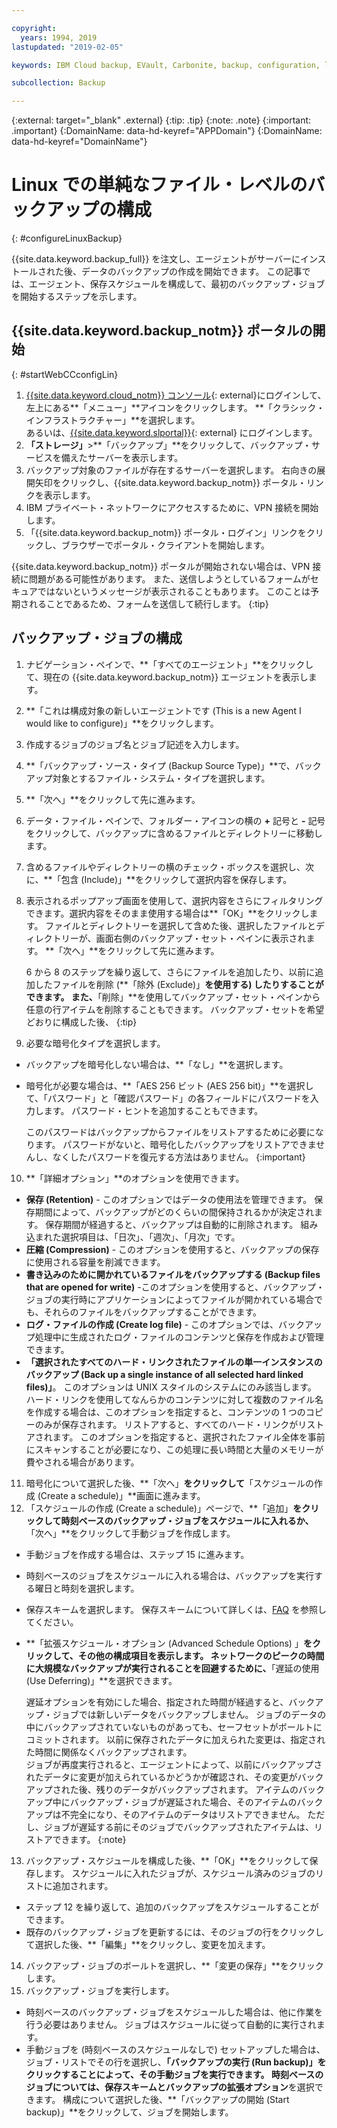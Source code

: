 ```yaml
---

copyright:
  years: 1994, 2019
lastupdated: "2019-02-05"

keywords: IBM Cloud backup, EVault, Carbonite, backup, configuration, linux

subcollection: Backup

---
```

{:external: target="_blank" .external}
{:tip: .tip}
{:note: .note}
{:important: .important}
{:DomainName: data-hd-keyref="APPDomain"}
{:DomainName: data-hd-keyref="DomainName"}

# Linux での単純なファイル・レベルのバックアップの構成
{: #configureLinuxBackup}

{{site.data.keyword.backup_full}} を注文し、エージェントがサーバーにインストールされた後、データのバックアップの作成を開始できます。 この記事では、エージェント、保存スケジュールを構成して、最初のバックアップ・ジョブを開始するステップを示します。

## {{site.data.keyword.backup_notm}} ポータルの開始
{: #startWebCCconfigLin}

1. [{{site.data.keyword.cloud_notm}} コンソール](https://{DomainName}){: external}にログインして、左上にある**「メニュー」**アイコンをクリックします。 **「クラシック・インフラストラクチャー」**を選択します。 <br>
   あるいは、[{{site.data.keyword.slportal}}](https://control.softlayer.com/){: external} にログインします。
2. **「ストレージ」**>**「バックアップ」**をクリックして、バックアップ・サービスを備えたサーバーを表示します。
2. バックアップ対象のファイルが存在するサーバーを選択します。 右向きの展開矢印をクリックし、{{site.data.keyword.backup_notm}} ポータル・リンクを表示します。
3. IBM プライベート・ネットワークにアクセスするために、VPN 接続を開始します。
4. 「{{site.data.keyword.backup_notm}} ポータル・ログイン」リンクをクリックし、ブラウザーでポータル・クライアントを開始します。<br/>

  {{site.data.keyword.backup_notm}} ポータルが開始されない場合は、VPN 接続に問題がある可能性があります。 また、送信しようとしているフォームがセキュアではないというメッセージが表示されることもあります。 このことは予期されることであるため、フォームを送信して続行します。
  {:tip}

## バックアップ・ジョブの構成

1. ナビゲーション・ペインで、**「すべてのエージェント」**をクリックして、現在の {{site.data.keyword.backup_notm}} エージェントを表示します。
2. **「これは構成対象の新しいエージェントです (This is a new Agent I would like to configure)」**をクリックします。
3. 作成するジョブのジョブ名とジョブ記述を入力します。
4. **「バックアップ・ソース・タイプ (Backup Source Type)」**で、バックアップ対象とするファイル・システム・タイプを選択します。
5. **「次へ」**をクリックして先に進みます。
6. データ・ファイル・ペインで、フォルダー・アイコンの横の **+** 記号と **-** 記号をクリックして、バックアップに含めるファイルとディレクトリーに移動します。
7. 含めるファイルやディレクトリーの横のチェック・ボックスを選択し、次に、**「包含 (Include)」**をクリックして選択内容を保存します。
8. 表示されるポップアップ画面を使用して、選択内容をさらにフィルタリングできます。選択内容をそのまま使用する場合は**「OK」**をクリックします。 ファイルとディレクトリーを選択して含めた後、選択したファイルとディレクトリーが、画面右側のバックアップ・セット・ペインに表示されます。 **「次へ」**をクリックして先に進みます。

   6 から 8 のステップを繰り返して、さらにファイルを追加したり、以前に追加したファイルを削除 (**「除外 (Exclude)」**を使用する) したりすることができます。 また、**「削除」**を使用してバックアップ・セット・ペインから任意の行アイテムを削除することもできます。 バックアップ・セットを希望どおりに構成した後、
   {:tip}
9. 必要な暗号化タイプを選択します。
  - バックアップを暗号化しない場合は、**「なし」**を選択します。
  - 暗号化が必要な場合は、**「AES 256 ビット (AES 256 bit)」**を選択して、「パスワード」と「確認パスワード」の各フィールドにパスワードを入力します。 パスワード・ヒントを追加することもできます。

    このパスワードはバックアップからファイルをリストアするために必要になります。 パスワードがないと、暗号化したバックアップをリストアできませんし、なくしたパスワードを復元する方法はありません。
    {:important}
10. **「詳細オプション」**のオプションを使用できます。
  - **保存 (Retention)** - このオプションではデータの使用法を管理できます。 保存期間によって、バックアップがどのくらいの間保持されるかが決定されます。 保存期間が経過すると、バックアップは自動的に削除されます。 組み込まれた選択項目は、「日次」、「週次」、「月次」です。
  - **圧縮 (Compression)** - このオプションを使用すると、バックアップの保存に使用される容量を削減できます。
  - **書き込みのために開かれているファイルをバックアップする (Backup files that are opened for write)** -このオプションを使用すると、バックアップ・ジョブの実行時にアプリケーションによってファイルが開かれている場合でも、それらのファイルをバックアップすることができます。
  - **ログ・ファイルの作成 (Create log file)** - このオプションでは、バックアップ処理中に生成されたログ・ファイルのコンテンツと保存を作成および管理できます。
  - **「選択されたすべてのハード・リンクされたファイルの単一インスタンスのバックアップ (Back up a single instance of all selected hard linked files)」**。 このオプションは UNIX スタイルのシステムにのみ該当します。 ハード・リンクを使用してなんらかのコンテンツに対して複数のファイル名を作成する場合は、このオプションを指定すると、コンテンツの 1 つのコピーのみが保存されます。 リストアすると、すべてのハード・リンクがリストアされます。 このオプションを指定すると、選択されたファイル全体を事前にスキャンすることが必要になり、この処理に長い時間と大量のメモリーが費やされる場合があります。
11. 暗号化について選択した後、**「次へ」**をクリックして**「スケジュールの作成 (Create a schedule)」**画面に進みます。
12. 「スケジュールの作成 (Create a schedule)」ページで、**「追加」**をクリックして時刻ベースのバックアップ・ジョブをスケジュールに入れるか、**「次へ」**をクリックして手動ジョブを作成します。
  - 手動ジョブを作成する場合は、ステップ 15 に進みます。
  - 時刻ベースのジョブをスケジュールに入れる場合は、バックアップを実行する曜日と時刻を選択します。
  - 保存スキームを選択します。 保存スキームについて詳しくは、[FAQ](/docs/infrastructure/Backup?topic=Backup-faqs) を参照してください。
  - **「拡張スケジュール・オプション (Advanced Schedule Options) 」**をクリックして、その他の構成項目を表示します。 ネットワークのピークの時間に大規模なバックアップが実行されることを回避するために、**「遅延の使用 (Use Deferring)」**を選択できます。

    遅延オプションを有効にした場合、指定された時間が経過すると、バックアップ・ジョブでは新しいデータをバックアップしません。 ジョブのデータの中にバックアップされていないものがあっても、セーフセットがボールトにコミットされます。 以前に保存されたデータに加えられた変更は、指定された時間に関係なくバックアップされます。 <br/> ジョブが再度実行されると、エージェントによって、以前にバックアップされたデータに変更が加えられているかどうかが確認され、その変更がバックアップされた後、残りのデータがバックアップされます。 アイテムのバックアップ中にバックアップ・ジョブが遅延された場合、そのアイテムのバックアップは不完全になり、そのアイテムのデータはリストアできません。 ただし、ジョブが遅延する前にそのジョブでバックアップされたアイテムは、リストアできます。
    {:note}
13. バックアップ・スケジュールを構成した後、**「OK」**をクリックして保存します。 スケジュールに入れたジョブが、スケジュール済みのジョブのリストに追加されます。
  - ステップ 12 を繰り返して、追加のバックアップをスケジュールすることができます。
  - 既存のバックアップ・ジョブを更新するには、そのジョブの行をクリックして選択した後、**「編集」**をクリックし、変更を加えます。
14. バックアップ・ジョブのボールトを選択し、**「変更の保存」**をクリックします。
15. バックアップ・ジョブを実行します。
  - 時刻ベースのバックアップ・ジョブをスケジュールした場合は、他に作業を行う必要はありません。 ジョブはスケジュールに従って自動的に実行されます。
  - 手動ジョブを (時刻ベースのスケジュールなしで) セットアップした場合は、ジョブ・リストでその行を選択し、**「バックアップの実行 (Run backup)」**をクリックすることによって、その手動ジョブを実行できます。 時刻ベースのジョブについては、**保存スキーム**と**バックアップの拡張オプション**を選択できます。 構成について選択した後、**「バックアップの開始 (Start backup)」**をクリックして、ジョブを開始します。
